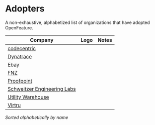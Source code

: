 # Adopters

A non-exhaustive, alphabetized list of organizations that have adopted OpenFeature.

| Company                                           | Logo       | Notes |
| ------------------------------------------------- | ---------- | :---: |
| [codecentric](https://www.codecentric.de/)        |            |       |
| [Dynatrace](https://www.dynatrace.com)            |            |       |
| [Ebay](https://www.ebay.com)                      |            |       |
| [FNZ](https://fnz.com)                            |            |       |
| [Proofpoint](https://www.proofpoint.com)          |            |       |
| [Schweitzer Engineering Labs](https://selinc.com) |            |       |
| [Utility Warehouse](https://uw.co.uk)             |            |       |
| [Virtru](https://www.virtru.com)                  |            |       |

_Sorted alphabetically by name_
